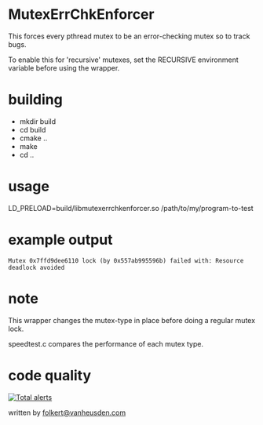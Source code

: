 # MutexErrChkEnforcer
This forces every pthread mutex to be an error-checking mutex so to track bugs.

To enable this for 'recursive' mutexes, set the RECURSIVE environment variable before using the wrapper.


# building
* mkdir build
* cd build
* cmake ..
* make
* cd ..


# usage
LD_PRELOAD=build/libmutexerrchkenforcer.so /path/to/my/program-to-test


# example output
    Mutex 0x7ffd9dee6110 lock (by 0x557ab995596b) failed with: Resource deadlock avoided


# note
This wrapper changes the mutex-type in place before doing a regular mutex lock.

speedtest.c compares the performance of each mutex type.


# code quality
[![Total alerts](https://img.shields.io/lgtm/alerts/g/folkertvanheusden/MutexErrChkEnforcer.svg?logo=lgtm&logoWidth=18)](https://lgtm.com/projects/g/folkertvanheusden/MutexErrChkEnforcer/alerts/)


written by folkert@vanheusden.com
